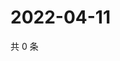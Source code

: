 # 2022-04-11

共 0 条

<!-- BEGIN WEIBO -->
<!-- 最后更新时间 Mon Apr 11 2022 02:18:41 GMT+0800 (China Standard Time) -->

<!-- END WEIBO -->

